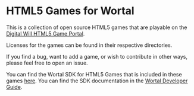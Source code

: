 # HTML5 Games for Wortal

This is a collection of open source HTML5 games that are playable on the 
[Digital Will HTML5 Game Portal](https://gameportal.digitalwill.co.jp/).

Licenses for the games can be found in their respective directories.

If you find a bug, want to add a game, or wish to contribute in other ways, please feel free to open an issue.

You can find the Wortal SDK for HTML5 Games that is included in these games [here](https://github.com/Digital-Will-Inc/wortal-sdk-html).
You can find the SDK documentation in the [Wortal Developer Guide](https://sdk.html5gameportal.com/).